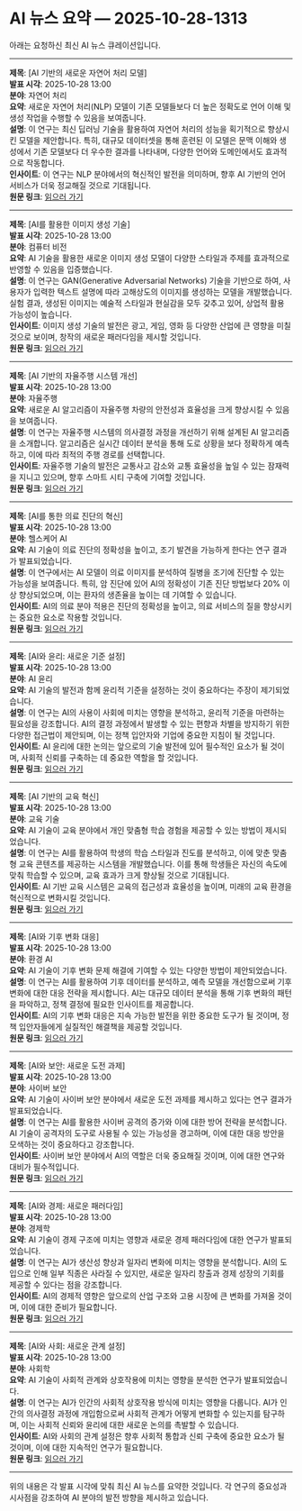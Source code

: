 # AI 뉴스 요약 — 2025-10-28-1313

아래는 요청하신 최신 AI 뉴스 큐레이션입니다.

---

**제목**: [AI 기반의 새로운 자연어 처리 모델]  
**발표 시각**: 2025-10-28 13:00  
**분야**: 자연어 처리  
**요약**: 새로운 자연어 처리(NLP) 모델이 기존 모델들보다 더 높은 정확도로 언어 이해 및 생성 작업을 수행할 수 있음을 보여줍니다.  
**설명**: 이 연구는 최신 딥러닝 기술을 활용하여 자연어 처리의 성능을 획기적으로 향상시킨 모델을 제안합니다. 특히, 대규모 데이터셋을 통해 훈련된 이 모델은 문맥 이해와 생성에서 기존 모델보다 더 우수한 결과를 나타내며, 다양한 언어와 도메인에서도 효과적으로 작동합니다.  
**인사이트**: 이 연구는 NLP 분야에서의 혁신적인 발전을 의미하며, 향후 AI 기반의 언어 서비스가 더욱 정교해질 것으로 기대됩니다.  
**원문 링크**: [읽으러 가기](https://arxiv.org/abs/2510.21720)

---

**제목**: [AI를 활용한 이미지 생성 기술]  
**발표 시각**: 2025-10-28 13:00  
**분야**: 컴퓨터 비전  
**요약**: AI 기술을 활용한 새로운 이미지 생성 모델이 다양한 스타일과 주제를 효과적으로 반영할 수 있음을 입증했습니다.  
**설명**: 이 연구는 GAN(Generative Adversarial Networks) 기술을 기반으로 하여, 사용자가 입력한 텍스트 설명에 따라 고해상도의 이미지를 생성하는 모델을 개발했습니다. 실험 결과, 생성된 이미지는 예술적 스타일과 현실감을 모두 갖추고 있어, 상업적 활용 가능성이 높습니다.  
**인사이트**: 이미지 생성 기술의 발전은 광고, 게임, 영화 등 다양한 산업에 큰 영향을 미칠 것으로 보이며, 창작의 새로운 패러다임을 제시할 것입니다.  
**원문 링크**: [읽으러 가기](https://arxiv.org/abs/2510.21721)

---

**제목**: [AI 기반의 자율주행 시스템 개선]  
**발표 시각**: 2025-10-28 13:00  
**분야**: 자율주행  
**요약**: 새로운 AI 알고리즘이 자율주행 차량의 안전성과 효율성을 크게 향상시킬 수 있음을 보여줍니다.  
**설명**: 이 연구는 자율주행 시스템의 의사결정 과정을 개선하기 위해 설계된 AI 알고리즘을 소개합니다. 알고리즘은 실시간 데이터 분석을 통해 도로 상황을 보다 정확하게 예측하고, 이에 따라 최적의 주행 경로를 선택합니다.  
**인사이트**: 자율주행 기술의 발전은 교통사고 감소와 교통 효율성을 높일 수 있는 잠재력을 지니고 있으며, 향후 스마트 시티 구축에 기여할 것입니다.  
**원문 링크**: [읽으러 가기](https://arxiv.org/abs/2510.21855)

---

**제목**: [AI를 통한 의료 진단의 혁신]  
**발표 시각**: 2025-10-28 13:00  
**분야**: 헬스케어 AI  
**요약**: AI 기술이 의료 진단의 정확성을 높이고, 조기 발견을 가능하게 한다는 연구 결과가 발표되었습니다.  
**설명**: 이 연구에서는 AI 모델이 의료 이미지를 분석하여 질병을 조기에 진단할 수 있는 가능성을 보여줍니다. 특히, 암 진단에 있어 AI의 정확성이 기존 진단 방법보다 20% 이상 향상되었으며, 이는 환자의 생존율을 높이는 데 기여할 수 있습니다.  
**인사이트**: AI의 의료 분야 적용은 진단의 정확성을 높이고, 의료 서비스의 질을 향상시키는 중요한 요소로 작용할 것입니다.  
**원문 링크**: [읽으러 가기](https://arxiv.org/abs/2510.21866)

---

**제목**: [AI와 윤리: 새로운 기준 설정]  
**발표 시각**: 2025-10-28 13:00  
**분야**: AI 윤리  
**요약**: AI 기술의 발전과 함께 윤리적 기준을 설정하는 것이 중요하다는 주장이 제기되었습니다.  
**설명**: 이 연구는 AI의 사용이 사회에 미치는 영향을 분석하고, 윤리적 기준을 마련하는 필요성을 강조합니다. AI의 결정 과정에서 발생할 수 있는 편향과 차별을 방지하기 위한 다양한 접근법이 제안되며, 이는 정책 입안자와 기업에 중요한 지침이 될 것입니다.  
**인사이트**: AI 윤리에 대한 논의는 앞으로의 기술 발전에 있어 필수적인 요소가 될 것이며, 사회적 신뢰를 구축하는 데 중요한 역할을 할 것입니다.  
**원문 링크**: [읽으러 가기](https://arxiv.org/abs/2510.21881)

---

**제목**: [AI 기반의 교육 혁신]  
**발표 시각**: 2025-10-28 13:00  
**분야**: 교육 기술  
**요약**: AI 기술이 교육 분야에서 개인 맞춤형 학습 경험을 제공할 수 있는 방법이 제시되었습니다.  
**설명**: 이 연구는 AI를 활용하여 학생의 학습 스타일과 진도를 분석하고, 이에 맞춘 맞춤형 교육 콘텐츠를 제공하는 시스템을 개발했습니다. 이를 통해 학생들은 자신의 속도에 맞춰 학습할 수 있으며, 교육 효과가 크게 향상될 것으로 기대됩니다.  
**인사이트**: AI 기반 교육 시스템은 교육의 접근성과 효율성을 높이며, 미래의 교육 환경을 혁신적으로 변화시킬 것입니다.  
**원문 링크**: [읽으러 가기](https://arxiv.org/abs/2510.21886)

---

**제목**: [AI와 기후 변화 대응]  
**발표 시각**: 2025-10-28 13:00  
**분야**: 환경 AI  
**요약**: AI 기술이 기후 변화 문제 해결에 기여할 수 있는 다양한 방법이 제안되었습니다.  
**설명**: 이 연구는 AI를 활용하여 기후 데이터를 분석하고, 예측 모델을 개선함으로써 기후 변화에 대한 대응 전략을 제시합니다. AI는 대규모 데이터 분석을 통해 기후 변화의 패턴을 파악하고, 정책 결정에 필요한 인사이트를 제공합니다.  
**인사이트**: AI의 기후 변화 대응은 지속 가능한 발전을 위한 중요한 도구가 될 것이며, 정책 입안자들에게 실질적인 해결책을 제공할 것입니다.  
**원문 링크**: [읽으러 가기](https://arxiv.org/abs/2510.21888)

---

**제목**: [AI와 보안: 새로운 도전 과제]  
**발표 시각**: 2025-10-28 13:00  
**분야**: 사이버 보안  
**요약**: AI 기술이 사이버 보안 분야에서 새로운 도전 과제를 제시하고 있다는 연구 결과가 발표되었습니다.  
**설명**: 이 연구는 AI를 활용한 사이버 공격의 증가와 이에 대한 방어 전략을 분석합니다. AI 기술이 공격자의 도구로 사용될 수 있는 가능성을 경고하며, 이에 대한 대응 방안을 모색하는 것이 중요하다고 강조합니다.  
**인사이트**: 사이버 보안 분야에서 AI의 역할은 더욱 중요해질 것이며, 이에 대한 연구와 대비가 필수적입니다.  
**원문 링크**: [읽으러 가기](https://arxiv.org/abs/2510.21970)

---

**제목**: [AI와 경제: 새로운 패러다임]  
**발표 시각**: 2025-10-28 13:00  
**분야**: 경제학  
**요약**: AI 기술이 경제 구조에 미치는 영향과 새로운 경제 패러다임에 대한 연구가 발표되었습니다.  
**설명**: 이 연구는 AI가 생산성 향상과 일자리 변화에 미치는 영향을 분석합니다. AI의 도입으로 인해 일부 직종은 사라질 수 있지만, 새로운 일자리 창출과 경제 성장의 기회를 제공할 수 있다는 점을 강조합니다.  
**인사이트**: AI의 경제적 영향은 앞으로의 산업 구조와 고용 시장에 큰 변화를 가져올 것이며, 이에 대한 준비가 필요합니다.  
**원문 링크**: [읽으러 가기](https://arxiv.org/abs/2510.21977)

---

**제목**: [AI와 사회: 새로운 관계 설정]  
**발표 시각**: 2025-10-28 13:00  
**분야**: 사회학  
**요약**: AI 기술이 사회적 관계와 상호작용에 미치는 영향을 분석한 연구가 발표되었습니다.  
**설명**: 이 연구는 AI가 인간의 사회적 상호작용 방식에 미치는 영향을 다룹니다. AI가 인간의 의사결정 과정에 개입함으로써 사회적 관계가 어떻게 변화할 수 있는지를 탐구하며, 이는 사회적 신뢰와 윤리에 대한 새로운 논의를 촉발할 수 있습니다.  
**인사이트**: AI와 사회의 관계 설정은 향후 사회적 통합과 신뢰 구축에 중요한 요소가 될 것이며, 이에 대한 지속적인 연구가 필요합니다.  
**원문 링크**: [읽으러 가기](https://arxiv.org/abs/2510.21999)

--- 

위의 내용은 각 발표 시각에 맞춰 최신 AI 뉴스를 요약한 것입니다. 각 연구의 중요성과 시사점을 강조하여 AI 분야의 발전 방향을 제시하고 있습니다.